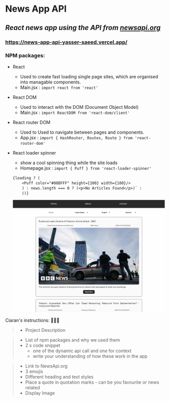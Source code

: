 # **News App API**

## _React news app using the API from [newsapi.org](newsapi.org)_

### https://news-app-api-yasser-saeed.vercel.app/

### NPM packages:

- React
  - Used to create fast loading single page sites, which are organised into managable components.
  - Main.jsx : `import react from 'react'`
- React DOM
  - Used to interact with the DOM (Document Object Model)
  - Main.jsx : `import ReactDOM from 'react-dom/client'`
- React router DOM
  - Used to Used to navigate between pages and components.
  - App.jsx : `import { HashRouter, Routes, Route } from 'react-router-dom'`
- React loader spinner

  - show a cool spinning thing while the site loads
  - Homepage.jsx : `import { Puff } from 'react-loader-spinner'`

  ```
  {loading ? (
      <Puff color="#00BFFF" height={100} width={100}/>
      ) : news.length === 0 ? (<p>No Articles Found</p>)` :
      ()}
  ```

  ![This is what the site looks like as of Tuesday afternoon:](public/image/screenshot-for-readme.png)

Ciaran's instructions:
:pinched_fingers::call_me_hand::palms_up_together:

> - Project Description

> - List of npm packages and why we used them
> - 2 x code snippet
>   - one of the dynamic api call and one for context
>   - write your understanding of how these work in the app

> - Link to NewsApi.org
> - 3 emojis
> - Different heading and text styles
> - Place a quote in quotation marks - can be you favourite or news related
> - Display Image

